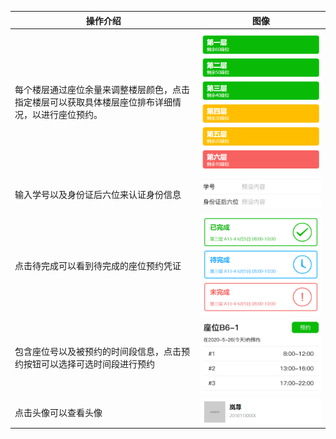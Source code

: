 | 操作介绍                                                     | 图像                                                         |
| ------------------------------------------------------------ | ------------------------------------------------------------ |
| 每个楼层通过座位余量来调整楼层颜色，点击指定楼层可以获取具体楼层座位排布详细情况，以进行座位预约。 | ![image-20200628152151596](用户手册.assets/image-20200628152151596.png) |
| 输入学号以及身份证后六位来认证身份信息                       | ![image-20200628160632006](用户手册.assets/image-20200628160632006.png) |
| 点击待完成可以看到待完成的座位预约凭证                       | ![image-20200628153227217](用户手册.assets/image-20200628153227217.png) |
| 包含座位号以及被预约的时间段信息，点击预约按钮可以选择可选时间段进行预约 | ![image-20200628155813598](用户手册.assets/image-20200628155813598.png) |
| 点击头像可以查看头像                                         | ![image-20200628153609250](用户手册.assets/image-20200628153609250.png) |